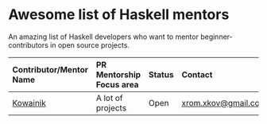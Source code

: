 # Awesome list of Haskell mentors
An amazing list of Haskell developers who want to mentor beginner-contributors in open source projects.

| Contributor/Mentor Name | PR Mentorship Focus area | Status | Contact |
| :-----------            | :---                     |    :--- | :---   |
| [Kowainik](https://github.com/kowainik) | A lot of projects | Open | xrom.xkov@gmail.com | 
